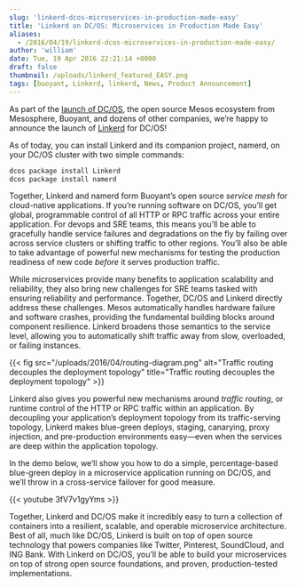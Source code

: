 ```yaml
---
slug: 'linkerd-dcos-microservices-in-production-made-easy'
title: 'Linkerd on DC/OS: Microservices in Production Made Easy'
aliases:
  - /2016/04/19/linkerd-dcos-microservices-in-production-made-easy/
author: 'william'
date: Tue, 19 Apr 2016 22:21:14 +0000
draft: false
thumbnail: /uploads/linkerd_featured_EASY.png
tags: [buoyant, Linkerd, linkerd, News, Product Announcement]
---
```


As part of the [launch of DC/OS](http://dcos.io/), the open source Mesos ecosystem from Mesosphere, Buoyant, and dozens of other companies, we’re happy to announce the launch of [Linkerd](https://linkerd.io/) for DC/OS!

As of today, you can install Linkerd and its companion project, namerd, on your DC/OS cluster with two simple commands:

```bash
dcos package install Linkerd
dcos package install namerd
```

Together, Linkerd and namerd form Buoyant’s open source *service mesh* for cloud-native applications. If you’re running software on DC/OS, you’ll get global, programmable control of all HTTP or RPC traffic across your entire application. For devops and SRE teams, this means you’ll be able to gracefully handle service failures and degradations on the fly by failing over across service clusters or shifting traffic to other regions. You’ll also be able to take advantage of powerful new mechanisms for testing the production readiness of new code *before* it serves production traffic.

While microservices provide many benefits to application scalability and reliability, they also bring new challenges for SRE teams tasked with ensuring reliability and performance. Together, DC/OS and Linkerd directly address these challenges. Mesos automatically handles hardware failure and software crashes, providing the fundamental building blocks around component resilience. Linkerd broadens those semantics to the service level, allowing you to automatically shift traffic away from slow, overloaded, or failing instances.

{{< fig
  src="/uploads/2016/04/routing-diagram.png"
  alt="Traffic routing decouples the deployment topology"
  title="Traffic routing decouples the deployment topology" >}}

Linkerd also gives you powerful new mechanisms around *traffic routing*, or runtime control of the HTTP or RPC traffic within an application. By decoupling your application’s deployment topology from its traffic-serving topology, Linkerd makes blue-green deploys, staging, canarying, proxy injection, and pre-production environments easy—even when the services are deep within the application topology.

In the demo below, we’ll show you how to do a simple, percentage-based blue-green deploy in a microservice application running on DC/OS, and we’ll throw in a cross-service failover for good measure.

{{< youtube 3fV7v1gyYms >}}

Together, Linkerd and DC/OS make it incredibly easy to turn a collection of containers into a resilient, scalable, and operable microservice architecture. Best of all, much like DC/OS, Linkerd is built on top of open source technology that powers companies like Twitter, Pinterest, SoundCloud, and ING Bank. With Linkerd on DC/OS, you’ll be able to build your microservices on top of strong open source foundations, and proven, production-tested implementations.

